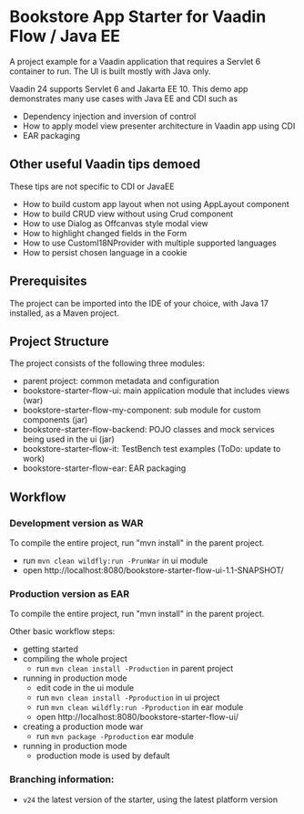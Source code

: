 # Bookstore App Starter for Vaadin Flow / Java EE

A project example for a Vaadin application that requires a Servlet 6 container to run. The UI is built mostly with Java only.

Vaadin 24 supports Servlet 6 and Jakarta EE 10. This demo app demonstrates many use cases with Java EE and CDI such as

- Dependency injection and inversion of control
- How to apply model view presenter architecture in Vaadin app using CDI
- EAR packaging

## Other useful Vaadin tips demoed

These tips are not specific to CDI or JavaEE

- How to build custom app layout when not using AppLayout component
- How to build CRUD view without using Crud component
- How to use Dialog as Offcanvas style modal view
- How to highlight changed fields in the Form
- How to use CustomI18NProvider with multiple supported languages
- How to persist chosen language in a cookie

## Prerequisites

The project can be imported into the IDE of your choice, with Java 17 installed, as a Maven project.

## Project Structure

The project consists of the following three modules:

- parent project: common metadata and configuration
- bookstore-starter-flow-ui: main application module that includes views (war)
- bookstore-starter-flow-my-component: sub module for custom components (jar)
- bookstore-starter-flow-backend: POJO classes and mock services being used in the ui (jar)
- bookstore-starter-flow-it: TestBench test examples (ToDo: update to work)
- bookstore-starter-flow-ear: EAR packaging

## Workflow

### Development version as WAR

To compile the entire project, run "mvn install" in the parent project.

  - run `mvn clean wildfly:run -PrunWar` in ui module 
  - open http://localhost:8080/bookstore-starter-flow-ui-1.1-SNAPSHOT/

### Production version as EAR

To compile the entire project, run "mvn install" in the parent project.

Other basic workflow steps:

- getting started
- compiling the whole project
  - run `mvn clean install -Production` in parent project
- running in production mode
  - edit code in the ui module
  - run `mvn clean install -Pproduction` in ui project
  - run `mvn clean wildfly:run -Pproduction` in ear module 
  - open http://localhost:8080/bookstore-starter-flow-ui/
- creating a production mode war
  - run `mvn package -Pproduction` ear module
- running in production mode
  - production mode is used by default
   
### Branching information:
* `v24` the latest version of the starter, using the latest platform version
